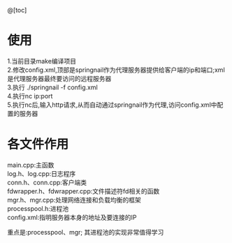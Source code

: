@[toc]
# 使用
1.当前目录make编译项目   
2.修改config.xml,顶部是springnail作为代理服务器提供给客户端的ip和端口;xml是代理服务器最终要访问的远程服务器  
3.执行 ./springnail -f config.xml  
4.执行nc ip:port  
5.执行nc后,输入http请求,从而自动通过springnail作为代理,访问config.xml中配置的服务器  


# 各文件作用
main.cpp:主函数  
log.h、log.cpp:日志程序  
conn.h、conn.cpp:客户端类  
fdwrapper.h、fdwrapper.cpp:文件描述符fd相关的函数  
mgr.h、mgr.cpp:处理网络连接和负载均衡的框架  
processpool.h:进程池  
config.xml:指明服务器本身的地址及要连接的IP  

重点是:processpool、mgr; 其进程池的实现非常值得学习  

